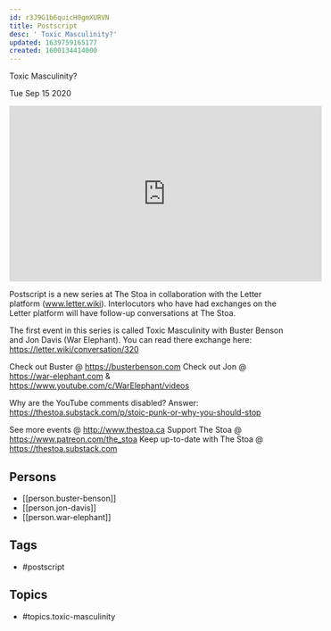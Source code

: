 ```yaml
---
id: r3J9G1b6quicH0gmXURVN
title: Postscript
desc: ' Toxic Masculinity?'
updated: 1639759165177
created: 1600134414000
---
```



 Toxic Masculinity?

Tue Sep 15 2020

<iframe width="560" height="315" src="https://www.youtube.com/embed/LYVeVJJkbvE" title="Postscript: Toxic Masculinity? w/ Buster Benson and Jon Davis (War Elephant)" frameborder="0" allow="accelerometer; autoplay; clipboard-write; encrypted-media; gyroscope; picture-in-picture" allowfullscreen ></iframe>

Postscript is a new series at The Stoa in collaboration with the Letter platform (www.letter.wiki). Interlocutors who have had exchanges on the Letter platform will have follow-up conversations at The Stoa.

The first event in this series is called Toxic Masculinity with Buster Benson and Jon Davis (War Elephant). You can read there exchange here: https://letter.wiki/conversation/320

Check out Buster @ https://busterbenson.com
Check out Jon @ https://war-elephant.com & https://www.youtube.com/c/WarElephant/videos

Why are the YouTube comments disabled? Answer: https://thestoa.substack.com/p/stoic-punk-or-why-you-should-stop

See more events @ http://www.thestoa.ca
Support The Stoa @ https://www.patreon.com/the_stoa
Keep up-to-date with The Stoa @ https://thestoa.substack.com

## Persons

- [[person.buster-benson]]
- [[person.jon-davis]]
- [[person.war-elephant]]

## Tags

- #postscript

## Topics

- #topics.toxic-masculinity

